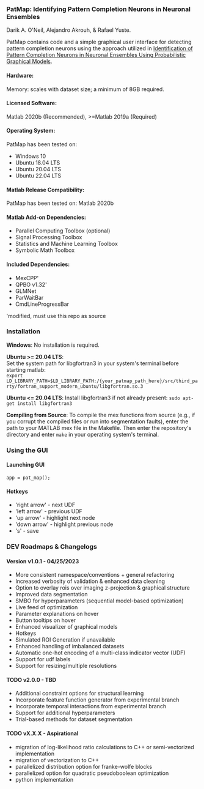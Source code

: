 ### PatMap: Identifying Pattern Completion Neurons in Neuronal Ensembles
Darik A. O'Neil, Alejandro Akrouh, & Rafael Yuste.

PatMap contains code and a simple graphical user interface for detecting pattern completion neurons using the approach utilized in [Identification of Pattern Completion Neurons in Neuronal Ensembles Using Probabilistic Graphical Models](https://www.jneurosci.org/content/41/41/8577).

#### Hardware:
Memory: scales with dataset size; a minimum of 8GB required. 

#### Licensed Software:
Matlab 2020b (Recommended), >=Matlab 2019a (Required)

#### Operating System:     
PatMap has been tested on:
* Windows 10 
* Ubuntu 18.04 LTS
* Ubuntu 20.04 LTS
* Ubuntu 22.04 LTS

#### Matlab Release Compatibility:     
PatMap has been tested on:
Matlab 2020b      

#### Matlab Add-on Dependencies:
* Parallel Computing Toolbox (optional)
* Signal Processing Toolbox
* Statistics and Machine Learning Toolbox
* Symbolic Math Toolbox

#### Included Dependencies:
* MexCPP'
* QPBO v1.32'
* GLMNet
* ParWaitBar
* CmdLineProgressBar

'modified, must use this repo as source

### **Installation**
**Windows**: No installation is required.      

**Ubuntu >= 20.04 LTS**:      
Set the system path for libgfortran3 in your system's terminal before starting matlab:      
`export LD_LIBRARY_PATH=$LD_LIBRARY_PATH:/{your_patmap_path_here}/src/third_party/fortran_support_modern_ubuntu/libgfortran.so.3`

**Ubuntu <= 20.04 LTS**:
Install libgfortran3 if not already present:
`sudo apt-get install libgfortran3`

**Compiling from Source**: To compile the mex functions from source (e.g., if you corrupt the compiled files or run into segmentation faults), enter the path to your MATLAB mex file in the Makefile. Then enter the repository's directory and enter `make` in your operating system's terminal.


### Using the GUI     
#### Launching GUI
```app = pat_map();```

#### Hotkeys
* 'right arrow' - next UDF
* 'left arrow' - previous UDF
* 'up arrow' - highlight next node
* 'down arrow' - highlight previous node
* 's' - save

### DEV Roadmaps & Changelogs

#### Version v1.0.1 - 04/25/2023
* More consistent namespace/conventions + general refactoring
* Increased verbosity of validation & enhanced data cleaning
* Option to overlay rois over imaging z-projection & graphical structure
* Improved data segmentation
* SMBO for hyperparameters (sequential model-based optimization)
* Live feed of optimization
* Parameter explanations on hover
* Button tooltips on hover
* Enhanced visualizer of graphical models
* Hotkeys
* Simulated ROI Generation if unavailable
* Enhanced handling of imbalanced datasets
* Automatic one-hot encoding of a multi-class indicator vector (UDF)
* Support for udf labels
* Support for resizing/multiple resolutions

#### TODO v2.0.0 - TBD
* Additional constraint options for structural learning
* Incorporate feature function generator from experimental branch
* Incorporate temporal interactions from experimental branch
* Support for additional hyperparameters
* Trial-based methods for dataset segmentation

#### TODO vX.X.X - Aspirational
* migration of log-likelihood ratio calculations to C++ or semi-vectorized implementation
* migration of vectorization to C++
* parallelized distribution option for franke-wolfe blocks
* parallelized option for quadratic pseudoboolean optimization
* python implementation
